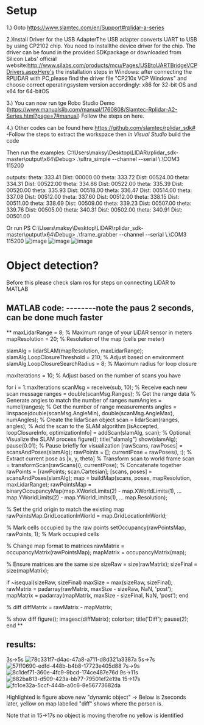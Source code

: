 # Setup 
1.) Goto https://www.slamtec.com/en/Support#rplidar-a-series


2.)Install Driver for the USB AdapterThe USB adapter converts UART to USB by using CP2102 chip. You need to installthe device driver for the chip. The driver can be found in the provided SDKpackage or downloaded from Silicon Labs' official website:http://www.silabs.com/products/mcu/Pages/USBtoUARTBridgeVCPDrivers.aspxHere's the installation steps in Windows: after connecting the RPLIDAR with PC,please find the driver file "CP210x VCP Windows" and choose correct operatingsystem version accordingly: x86 for 32-bit OS and x64 for 64-bitOS


3.) You can now run tge Robo Studio Demo (https://www.manualslib.com/manual/1760808/Slamtec-Rplidar-A2-Series.html?page=7#manual) Follow the steps on here. 

4.) Other codes can be found here https://github.com/slamtec/rplidar_sdk#
-Follow the steps to extract the workspace then *in Visual Studio* build the code


Then run the examples:
 C:\Users\maksy\Desktop\LIDAR\rplidar_sdk-master\output\x64\Debug> .\ultra_simple --channel --serial \\.\COM3 115200

outputs:
theta: 333.41 Dist: 00000.00
   theta: 333.72 Dist: 00524.00
   theta: 334.31 Dist: 00522.00
   theta: 334.86 Dist: 00522.00
   theta: 335.39 Dist: 00520.00
   theta: 335.93 Dist: 00518.00
   theta: 336.47 Dist: 00514.00
   theta: 337.08 Dist: 00512.00
   theta: 337.60 Dist: 00512.00
   theta: 338.15 Dist: 00511.00
   theta: 338.69 Dist: 00509.00
   theta: 339.23 Dist: 00507.00
   theta: 339.76 Dist: 00505.00
   theta: 340.31 Dist: 00502.00
   theta: 340.91 Dist: 00501.00


 Or run 
 PS C:\Users\maksy\Desktop\LIDAR\rplidar_sdk-master\output\x64\Debug> .\frame_grabber --channel --serial \\.\COM3 115200
 ![image](https://github.com/user-attachments/assets/4e7d72c5-d23b-4da7-8e91-74708e19280f)
![image](https://github.com/user-attachments/assets/ecfc34c5-d140-4cc0-9dee-d43addcaf5e7)
![image](https://github.com/user-attachments/assets/1681790f-390f-4b39-b114-ee5d021229e8)



# Object detection?
Before this please check slam ros for steps on connecting LiDAR to MATLAB

## MATLAB code: --------note the paus 2 seconds, can be done much faster


**
maxLidarRange = 8; % Maximum range of your LiDAR sensor in meters
mapResolution = 20; % Resolution of the map (cells per meter)

slamAlg = lidarSLAM(mapResolution, maxLidarRange);
slamAlg.LoopClosureThreshold = 210;  % Adjust based on environment
slamAlg.LoopClosureSearchRadius = 8; % Maximum radius for loop closure

maxIterations = 10; % Adjust based on the number of scans you have

for i = 1:maxIterations
    scanMsg = receive(sub, 10); % Receive each new scan message
    ranges = double(scanMsg.Ranges); % Get the range data
    % Generate angles to match the number of ranges
    numAngles = numel(ranges); % Get the number of range measurements
    angles = linspace(double(scanMsg.AngleMin), double(scanMsg.AngleMax), numAngles);
    % Create the lidarScan object
    scan = lidarScan(ranges, angles);
    % Add the scan to the SLAM algorithm
    [isAccepted, loopClosureInfo, optimizationInfo] = addScan(slamAlg, scan);
    % Optional: Visualize the SLAM process
    figure();
    title("slamalg")
    show(slamAlg);
    pause(0.01); % Pause briefly for visualization
    [rawScans, rawPoses] = scansAndPoses(slamAlg);
    rawPoints = [];
    currentPose = rawPoses(i, :);  % Extract current pose as [x, y, theta]
    % Transform scan to world frame
    scan = transformScan(rawScans{i}, currentPose);
    % Concatenate together
    rawPoints = [rawPoints; scan.Cartesian];
    [scans, poses] = scansAndPoses(slamAlg);
    map = buildMap(scans, poses, mapResolution, maxLidarRange);
    rawPointsMap = binaryOccupancyMap(map.XWorldLimits(2) - map.XWorldLimits(1), ...
                                  map.YWorldLimits(2) - map.YWorldLimits(1), ...
                                  map.Resolution);

% Set the grid origin to match the existing map
rawPointsMap.GridLocationInWorld = map.GridLocationInWorld;

% Mark cells occupied by the raw points
setOccupancy(rawPointsMap, rawPoints, 1);  % Mark occupied cells


% Change map format to matrices
rawMatrix = occupancyMatrix(rawPointsMap);
mapMatrix = occupancyMatrix(map);

% Ensure matrices are the same size
sizeRaw = size(rawMatrix);
sizeFinal = size(mapMatrix);

if ~isequal(sizeRaw, sizeFinal)
    maxSize = max(sizeRaw, sizeFinal);
    rawMatrix = padarray(rawMatrix, maxSize - sizeRaw, NaN, 'post');
    mapMatrix = padarray(mapMatrix, maxSize - sizeFinal, NaN, 'post');
end

% diff
diffMatrix = rawMatrix - mapMatrix;

% show diff
figure();
imagesc(diffMatrix);
colorbar;
title('Diff');
pause(2);
end
**


## results:
3s->5s
![78c331f7-d4ac-47a8-a711-d8d321a3387a](https://github.com/user-attachments/assets/49f2d574-af7b-42da-934f-962056095956)
5s->7s
![57ff0690-edfd-448b-b4b8-17723e405d88](https://github.com/user-attachments/assets/9658ff1b-7ab1-4e94-9337-d3c1a7f76912)
7s->9s
![8c1def71-360e-4fc9-9bcd-174ce487e76d](https://github.com/user-attachments/assets/80190156-59c9-46c8-9a48-d48830d18ff1)
9s->11s
![682ba813-d509-423a-bb77-79501ef2e19a](https://github.com/user-attachments/assets/360e7192-7ecf-4288-b746-a7c8e7cecaf0)
15->17s
![fc1ce32a-5ccf-444b-a0c6-8e56773682da](https://github.com/user-attachments/assets/9c040d07-9ee6-49a6-bf9d-bc3ab1c8c985)



Highlighted is figure above new "dynamic object" -> Below is 2seconds later, yellow on map labelled "diff" shows where the person is. 

Note that in 15->17s no object is moving therofre no yellow is identified
 

